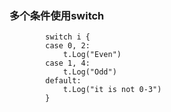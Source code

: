 ### 多个条件使用switch
```
		switch i {
		case 0, 2:
			t.Log("Even")
		case 1, 4:
			t.Log("Odd")
		default:
			t.Log("it is not 0-3")
        }
```
